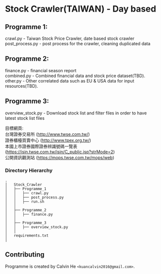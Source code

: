 # Stock Crawler(TAIWAN) - Day based

## Programme 1:  
crawl.py - Taiwan Stock Price Crawler, date based stock crawler  
post_process.py - post process for the crawler, cleaning duplicated data  

## Programme 2:  
finance.py - financial season report  
combined.py - Combined financial data and stock price dataset(TBD).   
other.py - Other correlated data such as EU & USA data for input resources(TBD).  

## Programme 3:  
overview_stock.py - Download stock list and filter files in order to have latest stock list files  

目標網頁:  
台灣證券交易所 (http://www.twse.com.tw/)  
證券櫃檯買賣中心 (http://www.tpex.org.tw/)   
本國上市證券國際證券辨識號碼一覽表 (https://isin.twse.com.tw/isin/C_public.jsp?strMode=2)  
公開資訊觀測站 (https://mops.twse.com.tw/mops/web)  
     
### Directory Hierarchy
``` 
.  
│   Stock_Crawler  
│   ├── Programme_1  
│   │   ├── crawl.py  
│   │   ├── post_process.py  
│   │   ├── run.sh  
│   │   
│   ├── Programme_2  
│   │   ├── finance.py  
│   │   
│   ├── Programme_3  
│   │   ├── overview_stock.py  
│   │   
│   requirements.txt  
│   
```  
## Contributing

Programme is created by Calvin He `<kuancalvin2016@gmail.com>`.
